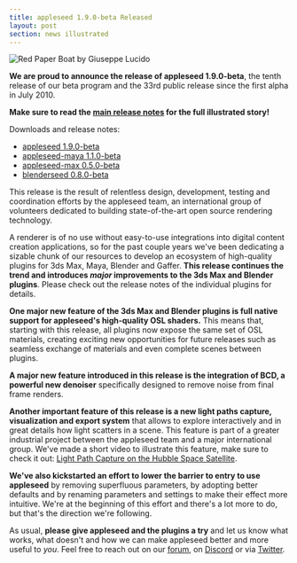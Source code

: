 ```yaml
---
title: appleseed 1.9.0-beta Released
layout: post
section: news illustrated
---
```


![Red Paper Boat by [Giuseppe Lucido](https://zaldor.artstation.com/)](https://user-images.githubusercontent.com/321290/39409337-af8fa122-4be5-11e8-8697-1c8188681502.jpg)

**We are proud to announce the release of appleseed 1.9.0-beta**, the tenth release of our beta program and the 33rd public release since the first alpha in July 2010.

**Make sure to read the [main release notes](https://github.com/appleseedhq/appleseed/releases/tag/1.9.0-beta) for the full illustrated story!**

Downloads and release notes:

- [appleseed 1.9.0-beta](https://github.com/appleseedhq/appleseed/releases/tag/1.9.0-beta)  
- [appleseed-maya 1.1.0-beta](https://github.com/appleseedhq/appleseed-maya/releases/tag/1.1.0-beta)  
- [appleseed-max 0.5.0-beta](https://github.com/appleseedhq/appleseed-max/releases/tag/0.5.0-beta)  
- [blenderseed 0.8.0-beta](https://github.com/appleseedhq/blenderseed/releases/tag/0.8.0-beta)  

This release is the result of relentless design, development, testing and coordination efforts by the appleseed team, an international group of volunteers dedicated to building state-of-the-art open source rendering technology.

A renderer is of no use without easy-to-use integrations into digital content creation applications, so for the past couple years we've been dedicating a sizable chunk of our resources to develop an ecosystem of high-quality plugins for 3ds Max, Maya, Blender and Gaffer. **This release continues the trend and introduces _major_ improvements to the 3ds Max and Blender plugins**. Please check out the release notes of the individual plugins for details.

**One major new feature of the 3ds Max and Blender plugins is full native support for appleseed's high-quality OSL shaders.** This means that, starting with this release, all plugins now expose the same set of OSL materials, creating exciting new opportunities for future releases such as seamless exchange of materials and even complete scenes between plugins.

**A major new feature introduced in this release is the integration of BCD, a powerful new denoiser** specifically designed to remove noise from final frame renders.

**Another important feature of this release is a new light paths capture, visualization and export system** that allows to explore interactively and in great details how light scatters in a scene. This feature is part of a greater industrial project between the appleseed team and a major international group. We've made a short video to illustrate this feature, make sure to check it out: [Light Path Capture on the Hubble Space Satellite](https://vimeo.com/263532331).

**We've also kickstarted an effort to lower the barrier to entry to use appleseed** by removing superfluous parameters, by adopting better defaults and by renaming parameters and settings to make their effect more intuitive. We're at the beginning of this effort and there's a lot more to do, but that's the direction we're following.

As usual, **please give appleseed and the plugins a try** and let us know what works, what doesn't and how we can make appleseed better and more useful to _you_. Feel free to reach out on our [forum](https://forum.appleseedhq.net/), on [Discord](https://discordapp.com/invite/Vcu5A7h) or via [Twitter](https://twitter.com/appleseedhq).
